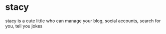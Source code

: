 # stacy
stacy is a cute little who can manage your blog, social accounts, search for you, tell you jokes
